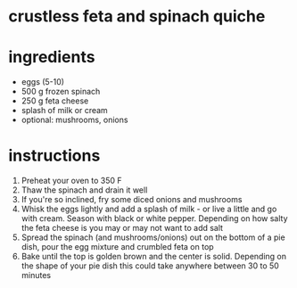 
# crustless feta and spinach quiche



# ingredients


- eggs (5-10)
- 500 g frozen spinach
- 250 g feta cheese
- splash of milk or cream
- optional: mushrooms, onions


# instructions



1. Preheat your oven to 350 F
2. Thaw the spinach and drain it well
3. If you're so inclined, fry some diced onions and mushrooms
4. Whisk the eggs lightly and add a splash of milk - or live a little and go with cream. Season with black or white pepper. Depending on how salty the feta cheese is you may or may not want to add salt
5. Spread the spinach (and mushrooms/onions) out on the bottom of a pie dish, pour the egg mixture and crumbled feta on top
6. Bake until the top is golden brown and the center is solid. Depending on the shape of your pie dish this could take anywhere between 30 to 50 minutes
